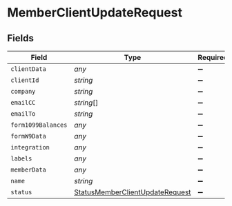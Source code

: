# MemberClientUpdateRequest


## Fields

| Field                                                                                     | Type                                                                                      | Required                                                                                  | Description                                                                               |
| ----------------------------------------------------------------------------------------- | ----------------------------------------------------------------------------------------- | ----------------------------------------------------------------------------------------- | ----------------------------------------------------------------------------------------- |
| `clientData`                                                                              | *any*                                                                                     | :heavy_minus_sign:                                                                        | N/A                                                                                       |
| `clientId`                                                                                | *string*                                                                                  | :heavy_minus_sign:                                                                        | N/A                                                                                       |
| `company`                                                                                 | *string*                                                                                  | :heavy_minus_sign:                                                                        | N/A                                                                                       |
| `emailCC`                                                                                 | *string*[]                                                                                | :heavy_minus_sign:                                                                        | N/A                                                                                       |
| `emailTo`                                                                                 | *string*                                                                                  | :heavy_minus_sign:                                                                        | N/A                                                                                       |
| `form1099Balances`                                                                        | *any*                                                                                     | :heavy_minus_sign:                                                                        | N/A                                                                                       |
| `formW9Data`                                                                              | *any*                                                                                     | :heavy_minus_sign:                                                                        | N/A                                                                                       |
| `integration`                                                                             | *any*                                                                                     | :heavy_minus_sign:                                                                        | N/A                                                                                       |
| `labels`                                                                                  | *any*                                                                                     | :heavy_minus_sign:                                                                        | N/A                                                                                       |
| `memberData`                                                                              | *any*                                                                                     | :heavy_minus_sign:                                                                        | N/A                                                                                       |
| `name`                                                                                    | *string*                                                                                  | :heavy_minus_sign:                                                                        | N/A                                                                                       |
| `status`                                                                                  | [StatusMemberClientUpdateRequest](../../models/shared/statusmemberclientupdaterequest.md) | :heavy_minus_sign:                                                                        | N/A                                                                                       |